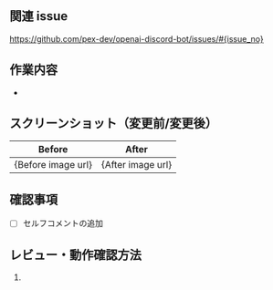 ## 関連 issue

https://github.com/pex-dev/openai-discord-bot/issues/#{issue_no}

## 作業内容

-

## スクリーンショット（変更前/変更後）

| Before             | After             |
| ------------------ | ----------------- |
| {Before image url} | {After image url} |

## 確認事項

- [ ] セルフコメントの追加

## レビュー・動作確認方法

1.
